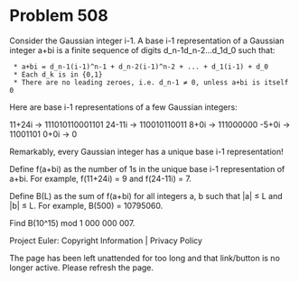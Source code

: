 #   Problem 508

   Consider the Gaussian integer i-1. A base i-1 representation of a Gaussian
   integer a+bi is a finite sequence of digits d_n-1d_n-2...d_1d_0 such that:

     * a+bi = d_n-1(i-1)^n-1 + d_n-2(i-1)^n-2 + ... + d_1(i-1) + d_0
     * Each d_k is in {0,1}
     * There are no leading zeroes, i.e. d_n-1 ≠ 0, unless a+bi is itself 0

   Here are base i-1 representations of a few Gaussian integers:

   11+24i → 111010110001101
   24-11i → 110010110011
   8+0i → 111000000
   -5+0i → 11001101
   0+0i → 0

   Remarkably, every Gaussian integer has a unique base i-1 representation!

   Define f(a+bi) as the number of 1s in the unique base i-1 representation
   of a+bi. For example, f(11+24i) = 9 and f(24-11i) = 7.

   Define B(L) as the sum of f(a+bi) for all integers a, b such that |a| ≤ L
   and |b| ≤ L. For example, B(500) = 10795060.

   Find B(10^15) mod 1 000 000 007.

   Project Euler: Copyright Information | Privacy Policy

   The page has been left unattended for too long and that link/button is no
   longer active. Please refresh the page.
